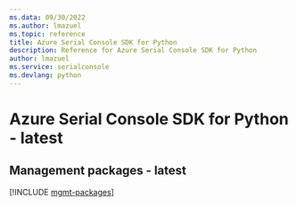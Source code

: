 ```yaml
---
ms.data: 09/30/2022
ms.author: lmazuel
ms.topic: reference
title: Azure Serial Console SDK for Python
description: Reference for Azure Serial Console SDK for Python
author: lmazuel
ms.service: serialconsole
ms.devlang: python
---
```

# Azure Serial Console SDK for Python - latest

## Management packages - latest
[!INCLUDE [mgmt-packages](serial-console-mgmt-index.md)]